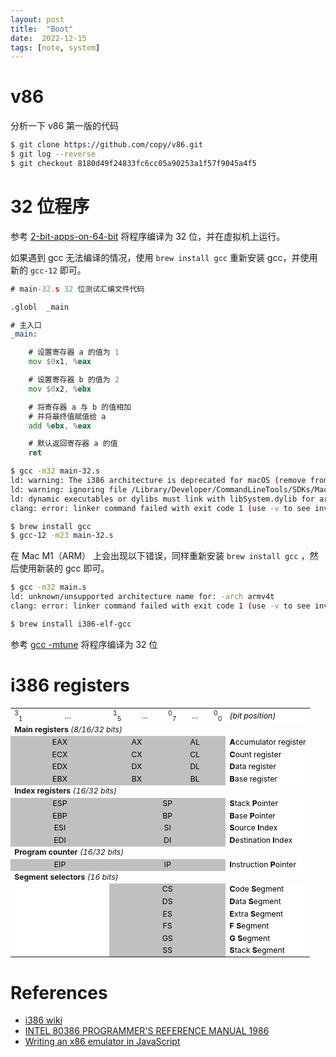 ```yaml
---
layout: post
title:  "Boot"
date:  2022-12-15
tags: [note, system]
---
```


# v86

  分析一下 v86 第一版的代码

```sh
$ git clone https://github.com/copy/v86.git
$ git log --reverse
$ git checkout 8180d49f24833fc6cc05a90253a1f57f9045a4f5
```

# 32 位程序

  参考 [2-bit-apps-on-64-bit](https://stackoverflow.com/questions/22355436/how-to-compile-32-bit-apps-on-64-bit-ubuntu) 将程序编译为 32 位，并在虚拟机上运行。

  如果遇到 gcc 无法编译的情况，使用 `brew install gcc` 重新安装 gcc，并使用新的 `gcc-12` 即可。

```asm
# main-32.s 32 位测试汇编文件代码

.globl	_main

# 主入口
_main:

	# 设置寄存器 a 的值为 1
	mov	$0x1, %eax

	# 设置寄存器 b 的值为 2
	mov	$0x2, %ebx

	# 将寄存器 a 与 b 的值相加
	# 并将最终值赋值给 a
	add	%ebx, %eax

	# 默认返回寄存器 a 的值
	ret

```

```sh
$ gcc -m32 main-32.s
ld: warning: The i386 architecture is deprecated for macOS (remove from the Xcode build setting: ARCHS)
ld: warning: ignoring file /Library/Developer/CommandLineTools/SDKs/MacOSX.sdk/usr/lib/libSystem.tbd, missing required architecture i386 in file /Library/Developer/CommandLineTools/SDKs/MacOSX.sdk/usr/lib/libSystem.tbd (3 slices)
ld: dynamic executables or dylibs must link with libSystem.dylib for architecture i386
clang: error: linker command failed with exit code 1 (use -v to see invocation)

$ brew install gcc
$ gcc-12 -m23 main-32.s
```

  在 Mac M1（ARM） 上会出现以下错误，同样重新安装 `brew install gcc` ，然后使用新装的 gcc 即可。

```sh
$ gcc -m32 main.s
ld: unknown/unsupported architecture name for: -arch armv4t
clang: error: linker command failed with exit code 1 (use -v to see invocation)

$ brew install i386-elf-gcc
```

  参考 [gcc -mtune](https://gcc.gnu.org/onlinedocs/gcc-4.4.7/gcc/i386-and-x86_002d64-Options.html) 将程序编译为 32 位


# i386 registers



<table style="font-size:88%">

<tbody><tr>
<td style="width:10px; text-align:center"><sup>3</sup><sub>1</sub>
</td>
<td style="width:120px; text-align:center">...
</td>
<td style="width:10px; text-align:center"><sup>1</sup><sub>5</sub>
</td>
<td style="width:50px; text-align:center">...
</td>
<td style="width:10px; text-align:center"><sup>0</sup><sub>7</sub>
</td>
<td style="width:35px; text-align:center">...
</td>
<td style="width:10px; text-align:center"><sup>0</sup><sub>0</sub>
</td>
<td style="width:auto; background:white; color:black"><i>(bit position)</i>
</td></tr>
<tr>
<td colspan="8"><b>Main registers</b> <i>(8/16/32 bits)</i>
</td></tr>
<tr style="background:silver;color:black;text-align:left">
<td style="text-align:center" colspan="2">EAX
</td>
<td style="text-align:center" colspan="2">AX
</td>
<td style="text-align:center" colspan="3">AL
</td>
<td style="background:white; color:black"><b>A</b>ccumulator register
</td></tr>
<tr style="background:silver;color:black;text-align:left">
<td colspan="2" style="text-align:center">ECX
</td>
<td colspan="2" style="text-align:center">CX
</td>
<td colspan="3" style="text-align:center">CL
</td>
<td style="background:white; color:black"><b>C</b>ount register
</td></tr>
<tr style="background:silver;color:black;text-align:left">
<td colspan="2" style="text-align:center">EDX
</td>
<td colspan="2" style="text-align:center">DX
</td>
<td colspan="3" style="text-align:center">DL
</td>
<td style="background:white; color:black"><b>D</b>ata register
</td></tr>
<tr style="background:silver;color:black;text-align:left">
<td style="text-align:center" colspan="2">EBX
</td>
<td style="text-align:center" colspan="2">BX
</td>
<td style="text-align:center" colspan="3">BL
</td>
<td style="background:white; color:black"><b>B</b>ase register
</td></tr>
<tr>
<td colspan="8"><b>Index registers</b> <i>(16/32 bits)</i>
</td></tr>
<tr style="background:silver;color:black">
<td colspan="2" style="text-align:center">ESP
</td>
<td colspan="5" style="text-align:center">SP
</td>
<td style="background:white; color:black"><b>S</b>tack <b>P</b>ointer
</td></tr>
<tr style="background:silver;color:black">
<td colspan="2" style="text-align:center">EBP
</td>
<td colspan="5" style="text-align:center">BP
</td>
<td style="background:white; color:black"><b>B</b>ase <b>P</b>ointer
</td></tr>
<tr style="background:silver;color:black">
<td style="text-align:center" colspan="2">ESI
</td>
<td style="text-align:center" colspan="5">SI
</td>
<td style="background:white; color:black"><b>S</b>ource <b>I</b>ndex
</td></tr>
<tr style="background:silver;color:black">
<td style="text-align:center" colspan="2">EDI
</td>
<td style="text-align:center" colspan="5">DI
</td>
<td style="background:white; color:black"><b>D</b>estination <b>I</b>ndex
</td></tr>
<tr>
<td colspan="8"><b>Program counter</b> <i>(16/32 bits)</i>
</td></tr>
<tr style="background:silver;color:black">
<td style="text-align:center" colspan="2">EIP
</td>
<td style="text-align:center" colspan="5">IP
</td>
<td style="background:white; color:black"><b>I</b>nstruction <b>P</b>ointer
</td></tr>
<tr>
<td colspan="8"><b>Segment selectors</b> <i>(16 bits)</i>
</td></tr>
<tr style="background:silver;color:black">
<td style="text-align:center;background:#FFF" colspan="2">&nbsp;
</td>
<td style="text-align:center" colspan="5">CS
</td>
<td style="background:white; color:black"><b>C</b>ode <b>S</b>egment
</td></tr>
<tr style="background:silver;color:black">
<td style="text-align:center;background:#FFF" colspan="2">&nbsp;
</td>
<td style="text-align:center" colspan="5">DS
</td>
<td style="background:white; color:black"><b>D</b>ata <b>S</b>egment
</td></tr>
<tr style="background:silver;color:black">
<td style="text-align:center;background:#FFF" colspan="2">&nbsp;
</td>
<td style="text-align:center" colspan="5">ES
</td>
<td style="background:white; color:black"><b>E</b>xtra <b>S</b>egment
</td></tr>
<tr style="background:silver;color:black">
<td style="text-align:center;background:#FFF" colspan="2">&nbsp;
</td>
<td style="text-align:center" colspan="5">FS
</td>
<td style="background:white; color:black"><b>F</b> <b>S</b>egment
</td></tr>
<tr style="background:silver;color:black">
<td style="text-align:center;background:#FFF" colspan="2">&nbsp;
</td>
<td style="text-align:center" colspan="5">GS
</td>
<td style="background:white; color:black"><b>G</b> <b>S</b>egment
</td></tr>
<tr style="background:silver;color:black">
<td style="text-align:center;background:#FFF" colspan="2">&nbsp;
</td>
<td style="text-align:center" colspan="5">SS
</td>
<td style="background:white; color:black"><b>S</b>tack <b>S</b>egment
</td></tr></tbody></table>


# References

* [i386 wiki](https://en.wikipedia.org/wiki/I386)
* [INTEL 80386 PROGRAMMER'S REFERENCE MANUAL 1986](http://css.csail.mit.edu/6.858/2013/readings/i386.pdf)
* [Writing an x86 emulator in JavaScript](https://tadeuzagallo.com/blog/writing-an-x86-emulator-in-javascript/)
